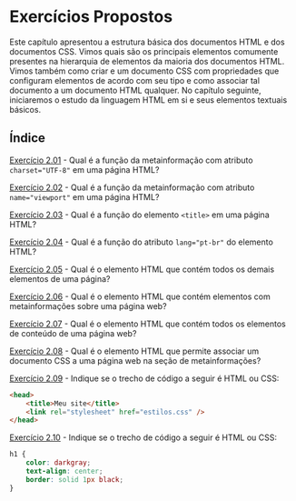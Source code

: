 # Exercícios Propostos

Este capítulo apresentou a estrutura básica dos documentos HTML e dos documentos CSS. Vimos quais são os principais elementos comumente presentes na hierarquia de elementos da maioria dos documentos HTML. Vimos também como criar e um documento CSS com propriedades que configuram elementos de acordo com seu tipo e como associar tal documento a um documento HTML qualquer. No capítulo seguinte, iniciaremos o estudo da linguagem HTML em si e seus elementos textuais básicos.

## Índice

[Exercício 2.01](<Exercício 2.01.md>) - Qual é a função da metainformação com atributo `charset="UTF-8"` em uma página HTML?

[Exercício 2.02](<Exercício 2.02.md>) - Qual é a função da metainformação com atributo `name="viewport"` em uma página HTML?

[Exercício 2.03](<Exercício 2.03.md>) - Qual é a função do elemento `<title>` em uma página HTML?

[Exercício 2.04](<Exercício 2.04.md>) - Qual é a função do atributo `lang="pt-br"` do elemento HTML?

[Exercício 2.05](<Exercício 2.05.md>) - Qual é o elemento HTML que contém todos os demais elementos de uma página?

[Exercício 2.06](<Exercício 2.06.md>) - Qual é o elemento HTML que contém elementos com metainformações sobre uma página web?

[Exercício 2.07](<Exercício 2.07.md>) - Qual é o elemento HTML que contém todos os elementos de conteúdo de uma página web?

[Exercício 2.08](<Exercício 2.08.md>) - Qual é o elemento HTML que permite associar um documento CSS a uma página web na seção de metainformações?

[Exercício 2.09](<Exercício 2.09.md>) - Indique se o trecho de código a seguir é HTML ou CSS:

```html
<head>
    <title>Meu site</title>
    <link rel="stylesheet" href="estilos.css" />
</head>
```

[Exercício 2.10](<Exercício 2.10.md>) - Indique se o trecho de código a seguir é HTML ou CSS:

```css
h1 {
    color: darkgray;
    text-align: center;
    border: solid 1px black;
}
```
